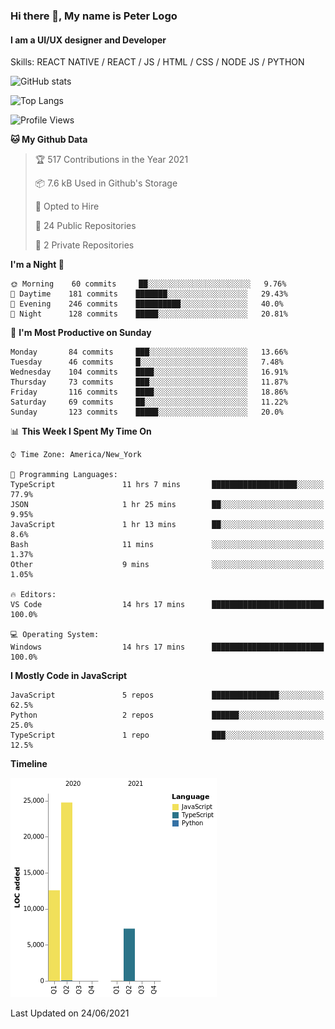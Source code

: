 ### Hi there 👋, My name is Peter Logo
#### I am a UI/UX designer and Developer
Skills: REACT NATIVE / REACT / JS / HTML / CSS / NODE JS / PYTHON

![GitHub stats](https://github-readme-stats.vercel.app/api?username=peterlogo&show_icons=true&count_private=true&theme=dark)

![Top Langs](https://github-readme-stats.vercel.app/api/top-langs/?username=peterlogo&theme=dark&layout=compact&langs_count=8)

<!--START_SECTION:waka-->
![Profile Views](http://img.shields.io/badge/Profile%20Views-0-blue)

**🐱 My Github Data** 

> 🏆 517 Contributions in the Year 2021
 > 
> 📦 7.6 kB Used in Github's Storage 
 > 
> 💼 Opted to Hire
 > 
> 📜 24 Public Repositories 
 > 
> 🔑 2 Private Repositories  
 > 
**I'm a Night 🦉** 

```text
🌞 Morning    60 commits     ██░░░░░░░░░░░░░░░░░░░░░░░   9.76% 
🌆 Daytime    181 commits    ███████░░░░░░░░░░░░░░░░░░   29.43% 
🌃 Evening    246 commits    ██████████░░░░░░░░░░░░░░░   40.0% 
🌙 Night      128 commits    █████░░░░░░░░░░░░░░░░░░░░   20.81%

```
📅 **I'm Most Productive on Sunday** 

```text
Monday       84 commits     ███░░░░░░░░░░░░░░░░░░░░░░   13.66% 
Tuesday      46 commits     █░░░░░░░░░░░░░░░░░░░░░░░░   7.48% 
Wednesday    104 commits    ████░░░░░░░░░░░░░░░░░░░░░   16.91% 
Thursday     73 commits     ███░░░░░░░░░░░░░░░░░░░░░░   11.87% 
Friday       116 commits    ████░░░░░░░░░░░░░░░░░░░░░   18.86% 
Saturday     69 commits     ██░░░░░░░░░░░░░░░░░░░░░░░   11.22% 
Sunday       123 commits    █████░░░░░░░░░░░░░░░░░░░░   20.0%

```


📊 **This Week I Spent My Time On** 

```text
⌚︎ Time Zone: America/New_York

💬 Programming Languages: 
TypeScript               11 hrs 7 mins       ███████████████████░░░░░░   77.9% 
JSON                     1 hr 25 mins        ██░░░░░░░░░░░░░░░░░░░░░░░   9.95% 
JavaScript               1 hr 13 mins        ██░░░░░░░░░░░░░░░░░░░░░░░   8.6% 
Bash                     11 mins             ░░░░░░░░░░░░░░░░░░░░░░░░░   1.37% 
Other                    9 mins              ░░░░░░░░░░░░░░░░░░░░░░░░░   1.05%

🔥 Editors: 
VS Code                  14 hrs 17 mins      █████████████████████████   100.0%

💻 Operating System: 
Windows                  14 hrs 17 mins      █████████████████████████   100.0%

```

**I Mostly Code in JavaScript** 

```text
JavaScript               5 repos             ███████████████░░░░░░░░░░   62.5% 
Python                   2 repos             ██████░░░░░░░░░░░░░░░░░░░   25.0% 
TypeScript               1 repo              ███░░░░░░░░░░░░░░░░░░░░░░   12.5%

```


**Timeline**

![Chart not found](https://raw.githubusercontent.com/peterlogo/peterlogo/main/charts/bar_graph.png) 


 Last Updated on 24/06/2021
<!--END_SECTION:waka-->


